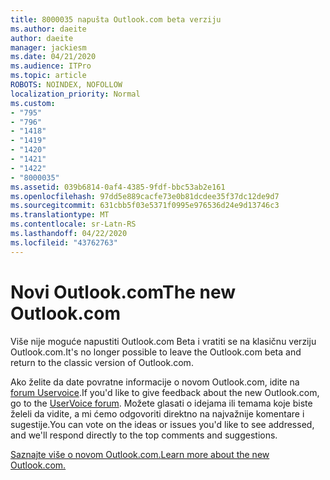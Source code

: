 ```yaml
---
title: 8000035 napušta Outlook.com beta verziju
ms.author: daeite
author: daeite
manager: jackiesm
ms.date: 04/21/2020
ms.audience: ITPro
ms.topic: article
ROBOTS: NOINDEX, NOFOLLOW
localization_priority: Normal
ms.custom:
- "795"
- "796"
- "1418"
- "1419"
- "1420"
- "1421"
- "1422"
- "8000035"
ms.assetid: 039b6814-0af4-4385-9fdf-bbc53ab2e161
ms.openlocfilehash: 97dd5e889cacfe73e0b81dcdee35f37dc12de9d7
ms.sourcegitcommit: 631cbb5f03e5371f0995e976536d24e9d13746c3
ms.translationtype: MT
ms.contentlocale: sr-Latn-RS
ms.lasthandoff: 04/22/2020
ms.locfileid: "43762763"
---
```

# <a name="the-new-outlookcom"></a><span data-ttu-id="52976-102">Novi Outlook.com</span><span class="sxs-lookup"><span data-stu-id="52976-102">The new Outlook.com</span></span>

<span data-ttu-id="52976-103">Više nije moguće napustiti Outlook.com Beta i vratiti se na klasičnu verziju Outlook.com.</span><span class="sxs-lookup"><span data-stu-id="52976-103">It's no longer possible to leave the Outlook.com beta and return to the classic version of Outlook.com.</span></span>
  
<span data-ttu-id="52976-104">Ako želite da date povratne informacije o novom Outlook.com, idite na [forum Uservoice](https://go.microsoft.com/fwlink/p/?linkid=851599).</span><span class="sxs-lookup"><span data-stu-id="52976-104">If you'd like to give feedback about the new Outlook.com, go to the [UserVoice forum](https://go.microsoft.com/fwlink/p/?linkid=851599).</span></span> <span data-ttu-id="52976-105">Možete glasati o idejama ili temama koje biste želeli da vidite, a mi ćemo odgovoriti direktno na najvažnije komentare i sugestije.</span><span class="sxs-lookup"><span data-stu-id="52976-105">You can vote on the ideas or issues you'd like to see addressed, and we'll respond directly to the top comments and suggestions.</span></span>
  
[<span data-ttu-id="52976-106">Saznajte više o novom Outlook.com.</span><span class="sxs-lookup"><span data-stu-id="52976-106">Learn more about the new Outlook.com.</span></span>](https://go.microsoft.com/fwlink/p/?linkid=874356)
  